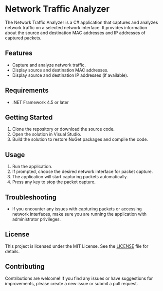 # Network Traffic Analyzer

The Network Traffic Analyzer is a C# application that captures and analyzes network traffic on a selected network interface. It provides information about the source and destination MAC addresses and IP addresses of captured packets.

## Features

- Capture and analyze network traffic.
- Display source and destination MAC addresses.
- Display source and destination IP addresses (if available).

## Requirements

- .NET Framework 4.5 or later

## Getting Started

1. Clone the repository or download the source code.
2. Open the solution in Visual Studio.
3. Build the solution to restore NuGet packages and compile the code.

## Usage

1. Run the application.
2. If prompted, choose the desired network interface for packet capture.
3. The application will start capturing packets automatically.
4. Press any key to stop the packet capture.

## Troubleshooting

- If you encounter any issues with capturing packets or accessing network interfaces, make sure you are running the application with administrator privileges.

## License

This project is licensed under the MIT License. See the [LICENSE](LICENSE) file for details.

## Contributing

Contributions are welcome! If you find any issues or have suggestions for improvements, please create a new issue or submit a pull request.

